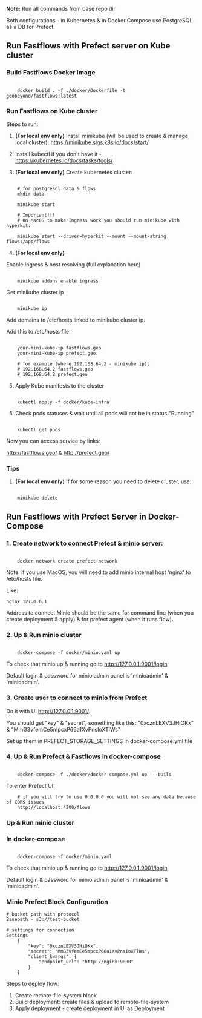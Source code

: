 **Note:** Run all commands from base repo dir

Both configurations - in Kubernetes & in Docker Compose use PostgreSQL as a DB for Prefect.

## Run Fastflows with Prefect server on Kube cluster

### Build Fastflows Docker Image

```console

    docker build . -f ./docker/Dockerfile -t geobeyond/fastflows:latest

```

### Run Fastflows on Kube cluster

Steps to run:

1. **(For local env only)** Install minikube (will be used to create & manage local cluster): https://minikube.sigs.k8s.io/docs/start/

2. Install kubectl if you don't have it - https://kubernetes.io/docs/tasks/tools/

3. **(For local env only)** Create kubernetes cluster:

```console

    # for postgresql data & flows
    mkdir data

    minikube start

    # Important!!!
    # On MacOS to make Ingress work you should run minikube with hyperkit:

    minikube start --driver=hyperkit --mount --mount-string flows:/app/flows

```

4. **(For local env only)**

Enable Ingress & host resolving (full explanation here)

```console

    minikube addons enable ingress

```

Get minikube cluster ip

```console

    minikube ip

```

Add domains to /etc/hosts linked to minikube cluster ip.

Add this to /etc/hosts file:

```console

    your-mini-kube-ip fastflows.geo
    your-mini-kube-ip prefect.geo

    # for example (where 192.168.64.2 - minikube ip):
    # 192.168.64.2 fastflows.geo
    # 192.168.64.2 prefect.geo

```

5. Apply Kube manifests to the cluster

```console

    kubectl apply -f docker/kube-infra

```

5. Check pods statuses & wait until all pods will not be in status "Running"

```console

    kubectl get pods

```

Now you can access service by links:

http://fastflows.geo/ & http://prefect.geo/

### Tips

1.  **(For local env only)** If for some reason you need to delete cluster, use:

```console

    minikube delete

```

## Run Fastflows with Prefect Server in Docker-Compose

### 1. Create network to connect Prefect & minio server:

```console

    docker network create prefect-network

```

Note: if you use MacOS, you will need to add minio internal host 'nginx' to /etc/hosts file.

Like:

`nginx 127.0.0.1`

Address to connect Minio should be the same for command line (when you create deployment & apply) & for prefect agent (when it runs flow).

### 2. Up & Run minio cluster

```console

    docker-compose -f docker/minio.yaml up

```

To check that minio up & running go to http://127.0.0.1:9001/login

Default login & password for minio admin panel is 'minioadmin' & 'minioadmin'.

### 3. Create user to connect to minio from Prefect

Do it with UI http://127.0.0.1:9001/.

You should get "key" & "secret", something like this: "0xoznLEXV3JHiOKx" & "MmG3vfemCe5mpcxP66a1XvPnsIoXTlWs"

Set up them in PREFECT_STORAGE_SETTINGS in docker-compose.yml file

### 4. Up & Run Prefect & Fastflows in docker-compose

```console

    docker-compose -f ./docker/docker-compose.yml up  --build

```

To enter Prefect UI:

```console
    # if you will try to use 0.0.0.0 you will not see any data because of CORS issues
    http://localhost:4200/flows

```

### Up & Run minio cluster

### In docker-compose

```console

    docker-compose -f docker/minio.yaml

```

To check that minio up & running go to http://127.0.0.1:9001/login

Default login & password for minio admin panel is 'minioadmin' & 'minioadmin'.

### Minio Prefect Block Configuration

```console
# bucket path with protocol
Basepath - s3://test-bucket

# settings for connection
Settings
    {
        "key": "0xoznLEXV3JHiOKx",
        "secret": "MmG3vfemCe5mpcxP66a1XvPnsIoXTlWs",
        "client_kwargs": {
            "endpoint_url": "http://nginx:9000"
        }
    }

```

Steps to deploy flow:

1. Create remote-file-system block
2. Build deployment: create files & upload to remote-file-system
3. Apply deployment - create deployment in UI as Deployment
